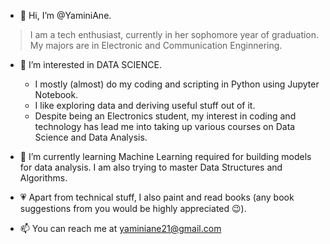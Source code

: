 
- 👋 Hi, I’m @YaminiAne.
> I am a tech enthusiast, currently in her sophomore year of graduation.
> My majors are in Electronic and Communication Enginnering.

- 👀 I’m interested in DATA SCIENCE.
  * I mostly (almost) do my coding and scripting in Python using Jupyter Notebook. 
  * I like exploring data and deriving useful stuff out of it. 
  * Despite being an Electronics student, my interest in coding and technology has lead me into taking up various courses on Data Science and Data Analysis.

- 🌱 I’m currently learning Machine Learning required for building models for data analysis. 
I am also trying to master Data Structures and Algorithms.


- 💗 Apart from technical stuff, I also paint and read books (any book suggestions from you would be highly appreciated 😉).

- 📫 You can reach me at yaminiane21@gmail.com
<!---
YaminiAne/YaminiAne is a ✨ special ✨ repository because its `README.md` (this file) appears on your GitHub profile.
You can click the Preview link to take a look at your changes.
--->
